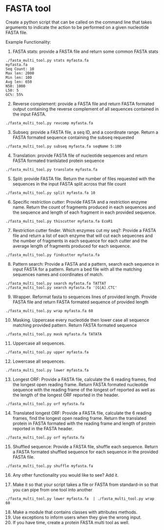 FASTA tool
==========

Create a python script that can be called on the command line that takes arguments to indicate the action to be performed on a given nucleotide FASTA file.

Example Functionality:

1. FASTA stats: provide a FASTA file and return some common FASTA stats
```
./fasta_multi_tool.py stats myfasta.fa
myfasta.fa
Seq Count: 10
Max len: 2000
Min len: 100
Avg len: 650
N50: 1000
L50: 5
GC%: 55%
```

2. Reverse complement: provide a FASTA file and return FASTA formated output containing the reverse complement of all sequences contained in the input FASTA.
```
./fasta_multi_tool.py revcomp myfasta.fa
```

3. Subseq: provide a FASTA file, a seq ID, and a coordinate range. Return a FASTA formated sequence containing the subseq requested
```
./fasta_multi_tool.py subseq myfasta.fa seqName 5:100
```

4. Translation: provide FASTA file of nucleotide sequences and return FASTA formated tranlslated protein sequence
```
./fasta_multi_tool.py translate myfasta.fa
```

5. Split:  provide FASTA file. Return the number of files requested with the sequences in the input FASTA split across that file count
```
./fasta_multi_tool.py split myfasta.fa 10  

```

6. Specific restriction cutter: Provide FASTA and a restriction enzyme name. Return the count of fragments produced in each sequences and the sequence and length of each fragment in each provided sequence.
```
./fasta_multi_tool.py thiscutter myfasta.fa EcoR1  

```  

7. Restriction cutter finder. Which enzymes cut my seq?: Provide a FASTA file and return a list of each enzyme that will cut each sequecnes and the number of fragments in each sequence for each cutter and the average length of fragments produced for each sequence.
```
./fasta_multi_tool.py findcutter myfasta.fa
```  

8. Pattern search: Provide a FASTA and a pattern, search each sequence in input FASTA for a pattern. Return a bed file with all the matching sequences names and coordinates of match. 
```  
./fasta_multi_tool.py search myfasta.fa TATTAT 
./fasta_multi_tool.py search myfasta.fa '[G|A].CTC' 
```   

9. Wrapper. Reformat fasta to sequences lines of provided length. Provide FASTA file and return FASTA formated sequence of provided length
```
./fasta_multi_tool.py wrap myfasta.fa 60 
```  

10. Masking. Uppercase every nucleotide then lower case all sequence matching provided pattern. Return FASTA formated sequence
```
./fasta_multi_tool.py mask myfasta.fa TATATA 
```  

11. Uppercase all sequences.
```
./fasta_multi_tool.py upper myfasta.fa 
```  

12. Lowercase all sequences.
```
./fasta_multi_tool.py lower myfasta.fa 
```  

13. Longest ORF: Provide a FASTA file, calculate the 6 reading frames, find the longest open reading frame. Return FASTA formated nucleotide sequence with the reading frame of the longest orf reported as well as the length of the longest ORF reported in the header.  
```
./fasta_multi_tool.py orf myfasta.fa 
```  

14. Translated longest ORF: Provide a FASTA file, calculate the 6 reading frames, find the longest open reading frame. Return the translated protein in FASTA formated with the reading frame and length of protein reported in the FASTA header.  
```
./fasta_multi_tool.py orf myfasta.fa 
```

15. Shuffled sequence: Provide a FASTA file, shuffle each sequence. Return a FASTA formated shuffled sequence for each sequence in the provided FASTA file. 
```
./fasta_multi_tool.py shuffle myfasta.fa 
```

16. Any other functionality you would like to see? Add it.

17. Make it so that your script takes a file or FASTA from standard-in so that you can pipe from one tool into another
```
./fasta_multi_tool.py lower myfasta.fa  | ./fasta_multi_tool.py wrap 60
```  

18. Make a module that contains classes with attributes methods.
19. Use exceptions to inform users when they give the wrong input.
20. If you have time, create a protein FASTA multi tool as well. 
